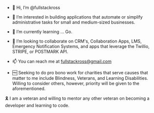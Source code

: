 - 👋 Hi, I’m @fullstackross
- 👀 I’m interested in building applications that automate or simplify administrative tasks for small and medium-sized businesses.
- 🌱 I’m currently learning ... Go. 
- 💞️ I’m looking to collaborate on CRM's, Collaboration Apps, LMS, Emergency Notification Systems, and apps that leverage the Twillio, STRIPE, or POSTMARK API. 
- 📫 You can reach me at fullstackross@gmail.com

- :free:  Seeking to do pro bono work for charities that serve causes that matter to me include Blindness, Veterans, and Learning Disabilities. 
Willing to consider others, however, priority will be given to the aforementioned. 

:reminder_ribbon: I am a veteran and willing to mentor any other veteran on becoming a developer and learning to code. 

